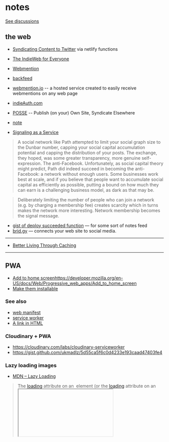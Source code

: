 # notes

[See discussions](https://github.com/nichoth/notes/discussions)

## the web

* [Syndicating Content to Twitter](https://mxb.dev/blog/syndicating-content-to-twitter-with-netlify-functions/) via netlify functions
* [The IndieWeb for Everyone](https://mxb.dev/blog/the-indieweb-for-everyone/)
* [Webmention](https://indieweb.org/Webmention)
* [backfeed](https://indieweb.org/backfeed)
* [webmention.io](https://webmention.io/) -- a hosted service created to easily receive webmentions on any web page
* [indieAuth.com](https://indieauth.com/)
* [POSSE](https://indieweb.org/POSSE) -- Publish (on your) Own Site, Syndicate Elsewhere
* [note](https://indieweb.org/note)

* [Signaling as a Service](https://julian.digital/2020/03/28/signaling-as-a-service/)

> A social network like Path attempted to limit your social graph size to the Dunbar number, capping your social capital accumulation potential and capping the distribution of your posts. The exchange, they hoped, was some greater transparency, more genuine self-expression. The anti-Facebook. Unfortunately, as social capital theory might predict, Path did indeed succeed in becoming the anti-Facebook: a network without enough users. Some businesses work best at scale, and if you believe that people want to accumulate social capital as efficiently as possible, putting a bound on how much they can earn is a challenging business model, as dark as that may be.

> Deliberately limiting the number of people who can join a network (e.g. by charging a membership fee) creates scarcity which in turns makes the network more interesting. Network membership becomes the signal message.

* [gist of deploy succeeded function](https://gist.github.com/maxboeck/77c3c8e244f190147cca2f7383d5f183) — for some sort of notes feed
* [brid.gy](https://brid.gy/) — connects your web site to social media.

-------

* [Better Living Through Caching](https://www.netlify.com/blog/2017/02/23/better-living-through-caching/)

-------

## PWA
* [Add to home screen]()https://developer.mozilla.org/en-US/docs/Web/Progressive_web_apps/Add_to_home_screen
* [Make them installable](https://developer.mozilla.org/en-US/docs/Web/Progressive_web_apps/Installable_PWAs)

### See also
* [web manifest](https://developer.mozilla.org/en-US/docs/Web/Progressive_web_apps/Add_to_home_screen#manifest)
* [service worker](https://developer.mozilla.org/en-US/docs/Web/API/Service_Worker_API)
* [A link in HTML](https://developer.mozilla.org/en-US/docs/Web/Progressive_web_apps/Add_to_home_screen#link_the_html_to_the_manifest)

### Cloudinary + PWA
* https://cloudinary.com/labs/cloudinary-serviceworker
* https://gist.github.com/ukmadlz/5d55ca5f6c0d4233e193caad47403fe4

### Lazy loading images
* [MDN – Lazy Loading](https://developer.mozilla.org/en-US/docs/Web/Performance/Lazy_loading#loading_attribute)

> The [loading](https://developer.mozilla.org/en-US/docs/Web/HTML/Element/img#loading) attribute on an [<img>](https://developer.mozilla.org/en-US/docs/Web/HTML/Element/img) element (or the [loading](https://developer.mozilla.org/en-US/docs/Web/HTML/Element/iframe#loading) attribute on an [<iframe>](https://developer.mozilla.org/en-US/docs/Web/HTML/Element/iframe)) can be used to instruct the browser to defer loading of images/iframes that are off-screen until the user scrolls near them.

```html
<img src="image.jpg" alt="..." loading="lazy" />
```

* [web.dev](https://web.dev/browser-level-image-lazy-loading/)

> If you want to increase the fetch priority of an important image (for example the LCP image), then [Fetch Priority](https://web.dev/fetch-priority/) should be used with fetchpriority="high".

> Note that an image with loading="lazy" and fetchpriority="high" will still be delayed while it is off-screen, and then fetched with a high priority when it is nearly within the viewport. It would likely be fetched with a high priority in this case anyway, so this combination should not really be needed nor used.

-------

## frontend
* [pwa article](https://medium.com/google-developers/instant-loading-web-apps-with-an-application-shell-architecture-7c0c2f10c73#.51gp3l2z0)
* [islands architecture](https://jasonformat.com/islands-architecture/)
* [fresh](https://fresh.deno.dev/) — the framework for deno
* [Things you forgot (or never knew) because of React](https://joshcollinsworth.com/blog/antiquated-react)

### signals
* [mastodon.social/@developit — Persisted Signals](https://mastodon.social/@developit/110911126736335349)
  - [persisted signal gist](https://gist.github.com/developit/baa45015a607877a9a9e2697fb32ab8b)

* [signal-utils gist](https://gist.github.com/developit/a72311c247756f24da5b22d19c9dad48)

### dialog element
* [Dialog :: Stuff browsers give for free](https://www.youtube.com/watch?v=y8HjQETqrOM&ab_channel=DaveCross)
A nice video explanation of `dialog` element.

* Hidde's Blog — [Dialogs and popovers seem similar. How are they different?](https://hidde.blog/dialog-modal-popover-differences/)
> In addition to the [<dialog> element](https://html.spec.whatwg.org/dev/interactive-elements.html#the-dialog-element), HTML now has a [popover attribute](https://html.spec.whatwg.org/dev/popover.html#the-popover-attribute). This post goes into the differences between dialogs, popovers, overlays and disclosure widgets. We'll also look at what it means when an element is modal. All somewhat related concepts

-------

## p2p

* [Holepunching finally explained](https://youtu.be/nuK_PqvTQxo?t=2010)
* [LoFi discord -- talk about p2p](https://discord.com/channels/929781625473073245/1087795275365625917/1123653729867006134)
* [the pushpin paper](https://www.inkandswitch.com/pushpin/#nat-traversal) -- NAT traversal
* [Mathias Buus / Hypercore protocol & Holepunch](https://www.youtube.com/watch?v=nuK_PqvTQxo&t=2010s&ab_channel=WizardAmigos)
* [discord discussion of](https://discord.com/channels/776925030549291059/795521196677922876/1123661229894946816) a video — [Mathias Buus / Hypercore protocol & Holepunch](https://youtu.be/nuK_PqvTQxo?t=2260)
* [p2panda](https://p2panda.org/)

-------

## offline

* [Local-first software -- Peter Van Hardenberg](https://www.youtube.com/watch?v=KrPsyr8Ig6M)
* [The offline cookbook](https://jakearchibald.com/2014/offline-cookbook/)
* [The disintermediated web - Substack](https://www.youtube.com/watch?v=6jcQoSraHcw&list=PL0CdgOSSGlBYnHAl_DZoy9BWvdVQjNKE2&index=4&ab_channel=NearForm)

### tools
* [Electric SQL](https://electric-sql.com/) — Build reactive, realtime, local-first apps directly on Postgres.
* [PartyKit, meet TinyBase](https://blog.partykit.io/posts/partykit-meet-tinybase)

> [TinyBase](https://tinybase.org/), a reactive data store for local-first apps. It lets you store structured data and application state in memory, and provides a reactive UI so that you can build fast web experiences that work both online and offline.

> This integration allows you to enjoy the benefits of both a “local-first” architecture and a “sharing-first” platform. 

[see demo](https://beta.tinybase.org/demos/todo-app/todo-app-v6-collaboration/)

* [starter repo](https://github.com/tinyplex/tinybase-ts-react-partykit)
* [partykit](https://www.partykit.io/)

> PartyKit simplifies developing multiplayer applications. 

> PartyKit will handle operational complexity and real-time infrastructure scaling.

> Each PartyKit server (also known as a Party), is backed by a Cloudflare [Durable Object](https://docs.partykit.io/glossary/#durable-object).

> you can also connect to a Party using standard WebSockets, enabling real-time push between client and the party instance (also known as “room”)

> Parties are so lightweight that we can spin them up with practically zero start-up time. In this regard, they are similar to a serverless function.

[partykit — Persisting state into storage](https://docs.partykit.io/guides/persisting-state-into-storage#keeping-data-between-server-restarts)

> Persisting data to disk is optional as PartyKit servers also allow you to keep in-memory state. It is, however, necessary, when you want the stored data to persist between server restarts.

> Server restarts happen when:

> * You re-deploy the party using partykit deploy.
> * Having opted into [Hibernation](https://docs.partykit.io/guides/scaling-partykit-servers-with-hibernation/), the server is currently not processing messages.
> * There’s an unexpected error in the PartyKit runtime (for example, a hardware fault).
> * The server reaches its maximum lifetime.

-------

## analytics
* [plausible](https://plausible.io/) -- Easy to use and privacy-friendly Google Analytics alternative

